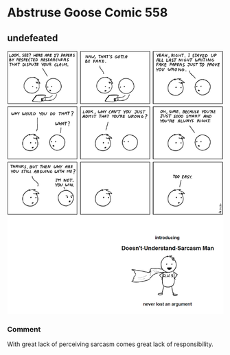 # Abstruse Goose Comic 558
## undefeated

![image](i_know_someone_like_this_but_im_pretty_sure_she_just_does_it_to_torture_me.png)
### Comment
With great lack of perceiving sarcasm comes great lack of responsibility.
